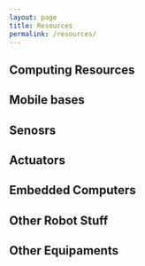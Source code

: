 ```yaml
---
layout: page
title: Resources
permalink: /resources/
---
```


## Computing Resources

## Mobile bases


## Senosrs

## Actuators


## Embedded Computers


## Other Robot Stuff

## Other Equipaments

